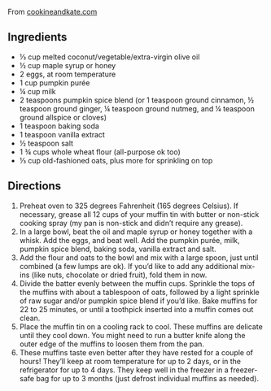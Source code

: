 From [cookineandkate.com](https://cookieandkate.com/healthy-maple-pumpkin-muffins/)

## Ingredients
- ⅓ cup melted coconut/vegetable/extra-virgin olive oil
- ½ cup maple syrup or honey
- 2 eggs, at room temperature
- 1 cup pumpkin purée
- ¼ cup milk
- 2 teaspoons pumpkin spice blend (or 1 teaspoon ground cinnamon, ½ teaspoon ground ginger, ¼ teaspoon ground nutmeg, and ¼ teaspoon ground allspice or cloves)
- 1 teaspoon baking soda
- 1 teaspoon vanilla extract
- ½ teaspoon salt
- 1 ¾ cups whole wheat flour (all-purpose ok too)
- ⅓ cup old-fashioned oats, plus more for sprinkling on top

## Directions
1. Preheat oven to 325 degrees Fahrenheit (165 degrees Celsius). If necessary, grease all 12 cups of your muffin tin with butter or non-stick cooking spray (my pan is non-stick and didn’t require any grease).
1. In a large bowl, beat the oil and maple syrup or honey together with a whisk. Add the eggs, and beat well. Add the pumpkin purée, milk, pumpkin spice blend, baking soda, vanilla extract and salt.
1. Add the flour and oats to the bowl and mix with a large spoon, just until combined (a few lumps are ok). If you’d like to add any additional mix-ins (like nuts, chocolate or dried fruit), fold them in now.
1. Divide the batter evenly between the muffin cups. Sprinkle the tops of the muffins with about a tablespoon of oats, followed by a light sprinkle of raw sugar and/or pumpkin spice blend if you’d like. Bake muffins for 22 to 25 minutes, or until a toothpick inserted into a muffin comes out clean.
1. Place the muffin tin on a cooling rack to cool. These muffins are delicate until they cool down. You might need to run a butter knife along the outer edge of the muffins to loosen them from the pan.
1. These muffins taste even better after they have rested for a couple of hours! They’ll keep at room temperature for up to 2 days, or in the refrigerator for up to 4 days. They keep well in the freezer in a freezer-safe bag for up to 3 months (just defrost individual muffins as needed).
